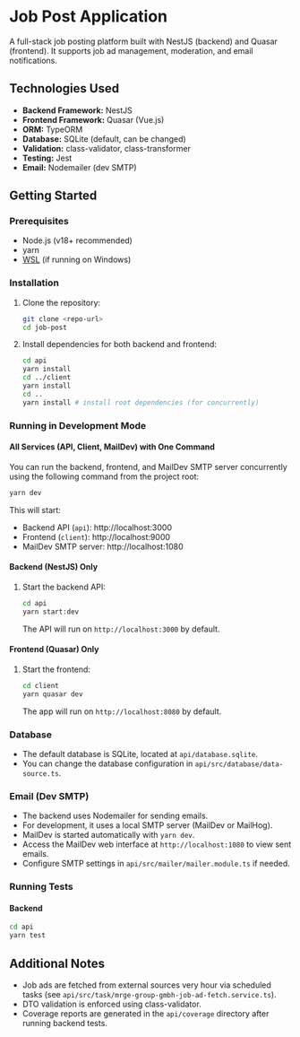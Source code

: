 # Job Post Application

A full-stack job posting platform built with NestJS (backend) and Quasar (frontend). It supports job ad management, moderation, and email notifications.

## Technologies Used

- **Backend Framework:** NestJS
- **Frontend Framework:** Quasar (Vue.js)
- **ORM:** TypeORM
- **Database:** SQLite (default, can be changed)
- **Validation:** class-validator, class-transformer
- **Testing:** Jest
- **Email:** Nodemailer (dev SMTP)

## Getting Started

### Prerequisites
- Node.js (v18+ recommended)
- yarn
- [WSL](https://docs.microsoft.com/en-us/windows/wsl/) (if running on Windows)

### Installation

1. Clone the repository:
   ```bash
   git clone <repo-url>
   cd job-post
   ```

2. Install dependencies for both backend and frontend:
   ```bash
   cd api
   yarn install
   cd ../client
   yarn install
   cd ..
   yarn install # install root dependencies (for concurrently)
   ```

### Running in Development Mode

#### All Services (API, Client, MailDev) with One Command

You can run the backend, frontend, and MailDev SMTP server concurrently using the following command from the project root:

```bash
yarn dev
```

This will start:
- Backend API (`api`): http://localhost:3000
- Frontend (`client`): http://localhost:9000
- MailDev SMTP server: http://localhost:1080

#### Backend (NestJS) Only

1. Start the backend API:
   ```bash
   cd api
   yarn start:dev
   ```
   The API will run on `http://localhost:3000` by default.

#### Frontend (Quasar) Only

1. Start the frontend:
   ```bash
   cd client
   yarn quasar dev
   ```
   The app will run on `http://localhost:8080` by default.

### Database
- The default database is SQLite, located at `api/database.sqlite`.
- You can change the database configuration in `api/src/database/data-source.ts`.

### Email (Dev SMTP)
- The backend uses Nodemailer for sending emails.
- For development, it uses a local SMTP server (MailDev or MailHog).
- MailDev is started automatically with `yarn dev`.
- Access the MailDev web interface at `http://localhost:1080` to view sent emails.
- Configure SMTP settings in `api/src/mailer/mailer.module.ts` if needed.

### Running Tests

#### Backend
```bash
cd api
yarn test
```

## Additional Notes
- Job ads are fetched from external sources very hour via scheduled tasks (see `api/src/task/mrge-group-gmbh-job-ad-fetch.service.ts`).
- DTO validation is enforced using class-validator.
- Coverage reports are generated in the `api/coverage` directory after running backend tests.
